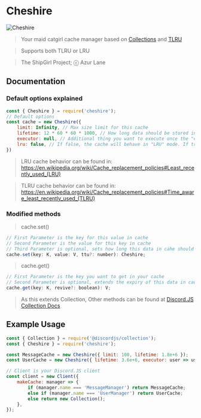 # Cheshire

![Cheshire](https://azurlane.netojuu.com/w/images/thumb/2/28/Cheshire.png/702px-Cheshire.png)

> Your maid catgirl cache manager based on [Collections](https://discord.js.org/#/docs/collection/main/general/welcome) and [TLRU](https://www.npmjs.com/package/tlru)

> Supports both TLRU or LRU 

> The ShipGirl Project; ⓒ Azur Lane

## Documentation
### Default options explained
```js
const { Cheshire } = require('cheshire');
// Default options
const cache = new Cheshire({
	limit: Infinity, // Max size limit for this cache
    lifetime: 12 * 60 * 60 * 1000, // How long data should be stored in ms
    executor: null, // Additional thing you want to execute once the "expired" will be sweeped
    lru: false, // If false, the cache will behave in "LRU" mode. If true, the will execute in "TLRU" mode
})
```
> LRU cache behavior can be found in: https://en.wikipedia.org/wiki/Cache_replacement_policies#Least_recently_used_(LRU)

> TLRU cache behavior can be found in: https://en.wikipedia.org/wiki/Cache_replacement_policies#Time_aware_least_recently_used_(TLRU)

### Modified methods
> cache.set()
```js
// First Parameter is the key for this value in cache
// Second Parameter is the value for this key in cache
// Third Parameter is optional, sets how long this data in cahe should live in ms, Overrides option.lifetime 
cache.set(key: K, value: V, ttu?: number): Cheshire;
```
> cache.get()
```js
// First Parameter is the key you want to get in your cache
// Second Parameter is optional, extends the expiry of this data in cache, Overrides option.lru
cache.get(key: K, revive?: boolean): V;
```
> As this extends Collection, Other methods can be found at [Discord.JS Collection Docs](https://discord.js.org/#/docs/collection/main/class/Collection)

## Example Usage
```js
const { Collection } = require('@discordjs/collection');
const { Cheshire } = require('cheshire');

const MessageCache = new Cheshire({ limit: 100, lifetime: 1.8e+6 });
const UserCache = new Cheshire({ lifetime: 3.6e+6, executor: user => user.client.guilds.cache.each(guild => guild.members.cache.delete(user.id)) })

// Client is your Discord.JS client
const client = new Client({
	makeCache: manager => {
		if (manager.name === 'MessageManager') return MessageCache;
		else if (manager.name === 'UserManager') return UserCache;
		else return new Collection();
	},
});
```